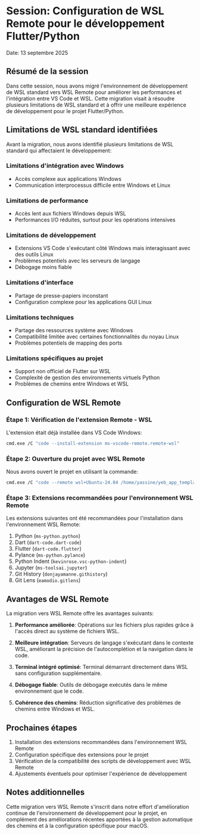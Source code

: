 # Session: Configuration de WSL Remote pour le développement Flutter/Python

Date: 13 septembre 2025

## Résumé de la session

Dans cette session, nous avons migré l'environnement de développement de WSL standard vers WSL Remote pour améliorer les performances et l'intégration entre VS Code et WSL. Cette migration visait à résoudre plusieurs limitations de WSL standard et à offrir une meilleure expérience de développement pour le projet Flutter/Python.

## Limitations de WSL standard identifiées

Avant la migration, nous avons identifié plusieurs limitations de WSL standard qui affectaient le développement:

### Limitations d'intégration avec Windows

- Accès complexe aux applications Windows
- Communication interprocessus difficile entre Windows et Linux

### Limitations de performance

- Accès lent aux fichiers Windows depuis WSL
- Performances I/O réduites, surtout pour les opérations intensives

### Limitations de développement

- Extensions VS Code s'exécutant côté Windows mais interagissant avec des outils Linux
- Problèmes potentiels avec les serveurs de langage
- Débogage moins fiable

### Limitations d'interface

- Partage de presse-papiers inconstant
- Configuration complexe pour les applications GUI Linux

### Limitations techniques

- Partage des ressources système avec Windows
- Compatibilité limitée avec certaines fonctionnalités du noyau Linux
- Problèmes potentiels de mapping des ports

### Limitations spécifiques au projet

- Support non officiel de Flutter sur WSL
- Complexité de gestion des environnements virtuels Python
- Problèmes de chemins entre Windows et WSL

## Configuration de WSL Remote

### Étape 1: Vérification de l'extension Remote - WSL

L'extension était déjà installée dans VS Code Windows:

```bash
cmd.exe /C "code --install-extension ms-vscode-remote.remote-wsl"
```

### Étape 2: Ouverture du projet avec WSL Remote

Nous avons ouvert le projet en utilisant la commande:

```bash
cmd.exe /C "code --remote wsl+Ubuntu-24.04 /home/yassine/yeb_app_template"
```

### Étape 3: Extensions recommandées pour l'environnement WSL Remote

Les extensions suivantes ont été recommandées pour l'installation dans l'environnement WSL Remote:

1. Python (`ms-python.python`)
2. Dart (`dart-code.dart-code`)
3. Flutter (`dart-code.flutter`)
4. Pylance (`ms-python.pylance`)
5. Python Indent (`kevinrose.vsc-python-indent`)
6. Jupyter (`ms-toolsai.jupyter`)
7. Git History (`donjayamanne.githistory`)
8. Git Lens (`eamodio.gitlens`)

## Avantages de WSL Remote

La migration vers WSL Remote offre les avantages suivants:

1. **Performance améliorée**: Opérations sur les fichiers plus rapides grâce à l'accès direct au système de fichiers WSL.

2. **Meilleure intégration**: Serveurs de langage s'exécutant dans le contexte WSL, améliorant la précision de l'autocomplétion et la navigation dans le code.

3. **Terminal intégré optimisé**: Terminal démarrant directement dans WSL sans configuration supplémentaire.

4. **Débogage fiable**: Outils de débogage exécutés dans le même environnement que le code.

5. **Cohérence des chemins**: Réduction significative des problèmes de chemins entre Windows et WSL.

## Prochaines étapes

1. Installation des extensions recommandées dans l'environnement WSL Remote
2. Configuration spécifique des extensions pour le projet
3. Vérification de la compatibilité des scripts de développement avec WSL Remote
4. Ajustements éventuels pour optimiser l'expérience de développement

## Notes additionnelles

Cette migration vers WSL Remote s'inscrit dans notre effort d'amélioration continue de l'environnement de développement pour le projet, en complément des améliorations récentes apportées à la gestion automatique des chemins et à la configuration spécifique pour macOS.
